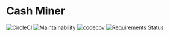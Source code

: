 # Cash Miner
[![CircleCI](https://circleci.com/gh/AndersonSKM/Buckets.svg?style=svg)](https://circleci.com/gh/AndersonSKM/Buckets)
[![Maintainability](https://api.codeclimate.com/v1/badges/28d64fc5f846b63819db/maintainability)](https://codeclimate.com/github/AndersonSKM/Buckets/maintainability)
[![codecov](https://codecov.io/gh/AndersonSKM/Buckets/branch/master/graph/badge.svg)](https://codecov.io/gh/AndersonSKM/Buckets)
[![Requirements Status](https://requires.io/github/AndersonSKM/Buckets/requirements.svg?branch=master)](https://requires.io/github/AndersonSKM/Buckets/requirements/?branch=master)
